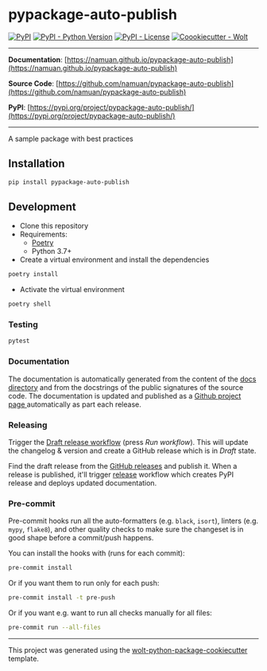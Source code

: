 # pypackage-auto-publish

[![PyPI](https://img.shields.io/pypi/v/pypackage-auto-publish?style=flat-square)](https://pypi.python.org/pypi/pypackage-auto-publish/)
[![PyPI - Python Version](https://img.shields.io/pypi/pyversions/pypackage-auto-publish?style=flat-square)](https://pypi.python.org/pypi/pypackage-auto-publish/)
[![PyPI - License](https://img.shields.io/pypi/l/pypackage-auto-publish?style=flat-square)](https://pypi.python.org/pypi/pypackage-auto-publish/)
[![Coookiecutter - Wolt](https://img.shields.io/badge/cookiecutter-Wolt-00c2e8?style=flat-square&logo=cookiecutter&logoColor=D4AA00&link=https://github.com/woltapp/wolt-python-package-cookiecutter)](https://github.com/woltapp/wolt-python-package-cookiecutter)


---

**Documentation**: [https://namuan.github.io/pypackage-auto-publish](https://namuan.github.io/pypackage-auto-publish)

**Source Code**: [https://github.com/namuan/pypackage-auto-publish](https://github.com/namuan/pypackage-auto-publish)

**PyPI**: [https://pypi.org/project/pypackage-auto-publish/](https://pypi.org/project/pypackage-auto-publish/)

---

A sample package with best practices

## Installation

```sh
pip install pypackage-auto-publish
```

## Development

* Clone this repository
* Requirements:
  * [Poetry](https://python-poetry.org/)
  * Python 3.7+
* Create a virtual environment and install the dependencies

```sh
poetry install
```

* Activate the virtual environment

```sh
poetry shell
```

### Testing

```sh
pytest
```

### Documentation

The documentation is automatically generated from the content of the [docs directory](./docs) and from the docstrings
 of the public signatures of the source code. The documentation is updated and published as a [Github project page
 ](https://pages.github.com/) automatically as part each release.

### Releasing

Trigger the [Draft release workflow](https://github.com/namuan/pypackage-auto-publish/actions/workflows/draft_release.yml)
(press _Run workflow_). This will update the changelog & version and create a GitHub release which is in _Draft_ state.

Find the draft release from the
[GitHub releases](https://github.com/namuan/pypackage-auto-publish/releases) and publish it. When
 a release is published, it'll trigger [release](https://github.com/namuan/pypackage-auto-publish/blob/master/.github/workflows/release.yml) workflow which creates PyPI
 release and deploys updated documentation.

### Pre-commit

Pre-commit hooks run all the auto-formatters (e.g. `black`, `isort`), linters (e.g. `mypy`, `flake8`), and other quality
 checks to make sure the changeset is in good shape before a commit/push happens.

You can install the hooks with (runs for each commit):

```sh
pre-commit install
```

Or if you want them to run only for each push:

```sh
pre-commit install -t pre-push
```

Or if you want e.g. want to run all checks manually for all files:

```sh
pre-commit run --all-files
```

---

This project was generated using the [wolt-python-package-cookiecutter](https://github.com/woltapp/wolt-python-package-cookiecutter) template.
